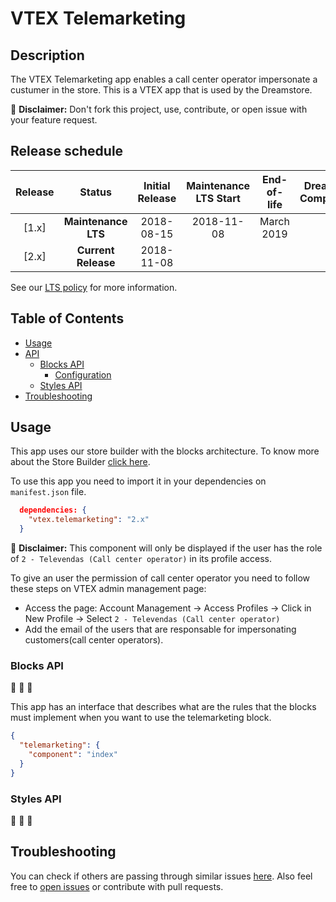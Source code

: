 VTEX Telemarketing
====

## Description
The VTEX Telemarketing app enables a call center operator impersonate a custumer in the store. This is a VTEX app that is used by the Dreamstore.

:loudspeaker: **Disclaimer:** Don't fork this project, use, contribute, or open issue with your feature request.

## Release schedule
| Release  | Status              | Initial Release | Maintenance LTS Start | End-of-life | Dreamstore Compatibility
| :--:     | :---:               |  :---:          | :---:                 | :---:       | :---: 
| [1.x]    | **Maintenance LTS** |  2018-08-15     | 2018-11-08            | March 2019  | 1.x
| [2.x]    | **Current Release** |  2018-11-08     |                       |             | 2.x

See our [LTS policy](https://github.com/vtex-apps/awesome-io#lts-policy) for more information.

## Table of Contents
- [Usage](#usage)
- [API](#api)
  - [Blocks API](#blocks-api)
    - [Configuration](#configuration)
  - [Styles API](#styles-api)
- [Troubleshooting](#troubleshooting)

## Usage

This app uses our store builder with the blocks architecture. To know more about the Store Builder [click here](https://help.vtex.com/en/tutorial/understanding-storebuilder-and-stylesbuilder#structuring-and-configuring-our-store-with-object-object).

To use this app you need to import it in your dependencies on `manifest.json` file.

```json
  dependencies: {
    "vtex.telemarketing": "2.x"
  }
```

:loudspeaker: **Disclaimer:** This component will only be displayed if the user has the role of `2 - Televendas (Call center operator)` in its profile access.

To give an user the permission of call center operator you need to follow these steps on VTEX admin management page:

- Access the page: Account Management -> Access Profiles -> Click in New Profile -> Select `2 - Televendas (Call center operator)`
- Add the email of the users that are responsable for impersonating customers(call center operators).

### Blocks API
:construction: :construction: :construction:

This app has an interface that describes what are the rules that the blocks must implement when you want to use the telemarketing block. 

```json
{
  "telemarketing": {
    "component": "index"
  }
}
```

### Styles API
:construction: :construction: :construction:

## Troubleshooting
You can check if others are passing through similar issues [here](https://github.com/vtex-apps/telemarketing/issues). Also feel free to [open issues](https://github.com/vtex-apps/telemarketing/issues/new) or contribute with pull requests.
